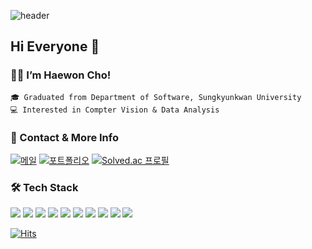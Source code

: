 ![header](https://capsule-render.vercel.app/api?type=soft&color=auto&height=150&section=header&text=HaeWonCho&fontSize=70&animation=twinkling)

## Hi Everyone 👋
### 🙋‍♀️ I’m Haewon Cho!
    🎓 Graduated from Department of Software, Sungkyunkwan University   
    💻 Interested in Compter Vision & Data Analysis
### 💬 Contact & More Info
[![메일](https://img.shields.io/badge/ContactMail-brightgreen?style=round-square&logo=Gmail&logoColor=white&link=mailto:sala0320@naver.com)](mailto:sala0320@naver.com)
[![포트폴리오](http://img.shields.io/badge/Portfolio-black?style=round-square&logo=Notion&link=https://haewons.notion.site/Cho-Hae-Won-64d7e0924b854a0f8f6fd673667d5c49)](https://haewons.notion.site/Cho-Hae-Won-64d7e0924b854a0f8f6fd673667d5c49)
[![Solved.ac
프로필](http://mazassumnida.wtf/api/mini/generate_badge?boj=sala0320)](https://solved.ac/sala0320)

### 🛠 Tech Stack

<img src="https://img.shields.io/badge/Python-3766AB?style=round-square&logo=Python&logoColor=white"/></a>
<img src="https://img.shields.io/badge/Java-007396?style=round-square&logo=Java&logoColor=white"/></a>
<img src="https://img.shields.io/badge/C++-00599C?style=round-square&logo=C%2B%2B&logoColor=white"/></a>
<img src="https://img.shields.io/badge/C-A8B9CC?style=round-square&logo=C&logoColor=white"/></a>
<img src="https://img.shields.io/badge/SQL-ffb13b?style=round-square&logo=MySQL&logoColor=white"/></a>
<img src="https://img.shields.io/badge/Android-32CD32?style=round-square&logo=Android&logoColor=white"/></a>
<img src="https://img.shields.io/badge/HTML-DC143C?style=round-square&logo=HTML5&logoColor=white"/></a>
<img src="https://img.shields.io/badge/CSS-1572B6?style=round-square&logo=CSS3&logoColor=white"/></a>
<img src="https://img.shields.io/badge/PyTorch-EE4C2C?style=round-square&logo=PyTorch&logoColor=white"/></a>
<img src="https://img.shields.io/badge/TensorFlow-FF6F00?style=round-square&logo=TensorFlow&logoColor=white"/></a>  


[![Hits](https://hits.seeyoufarm.com/api/count/incr/badge.svg?url=https%3A%2F%2Fgithub.com%2Fsala032&count_bg=%2360645D&title_bg=%23555555&icon=&icon_color=%23E7E7E7&title=hits&edge_flat=false)](https://hits.seeyoufarm.com)
